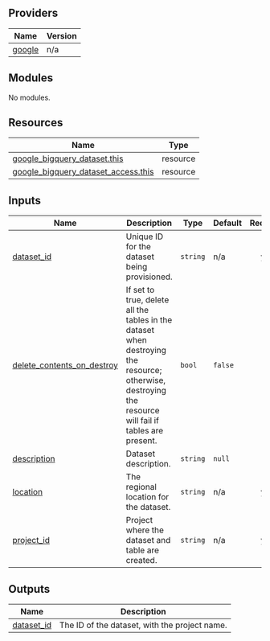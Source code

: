 ## Providers

| Name | Version |
|------|---------|
| <a name="provider_google"></a> [google](#provider\_google) | n/a |

## Modules

No modules.

## Resources

| Name | Type |
|------|------|
| [google_bigquery_dataset.this](https://registry.terraform.io/providers/hashicorp/google/latest/docs/resources/bigquery_dataset) | resource |
| [google_bigquery_dataset_access.this](https://registry.terraform.io/providers/hashicorp/google/latest/docs/resources/bigquery_dataset_access) | resource |

## Inputs

| Name | Description | Type | Default | Required |
|------|-------------|------|---------|:--------:|
| <a name="input_dataset_id"></a> [dataset\_id](#input\_dataset\_id) | Unique ID for the dataset being provisioned. | `string` | n/a | yes |
| <a name="input_delete_contents_on_destroy"></a> [delete\_contents\_on\_destroy](#input\_delete\_contents\_on\_destroy) | If set to true, delete all the tables in the dataset when destroying the resource; otherwise, destroying the resource will fail if tables are present. | `bool` | `false` | no |
| <a name="input_description"></a> [description](#input\_description) | Dataset description. | `string` | `null` | no |
| <a name="input_location"></a> [location](#input\_location) | The regional location for the dataset. | `string` | n/a | yes |
| <a name="input_project_id"></a> [project\_id](#input\_project\_id) | Project where the dataset and table are created. | `string` | n/a | yes |

## Outputs

| Name | Description |
|------|-------------|
| <a name="output_dataset_id"></a> [dataset\_id](#output\_dataset\_id) | The ID of the dataset, with the project name. |